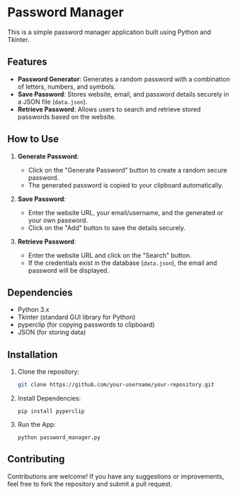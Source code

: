 # Password Manager

This is a simple password manager application built using Python and Tkinter.

## Features

- **Password Generator**: Generates a random password with a combination of letters, numbers, and symbols.
- **Save Password**: Stores website, email, and password details securely in a JSON file (`data.json`).
- **Retrieve Password**: Allows users to search and retrieve stored passwords based on the website.

## How to Use

1. **Generate Password**:
   - Click on the "Generate Password" button to create a random secure password.
   - The generated password is copied to your clipboard automatically.

2. **Save Password**:
   - Enter the website URL, your email/username, and the generated or your own password.
   - Click on the "Add" button to save the details securely.

3. **Retrieve Password**:
   - Enter the website URL and click on the "Search" button.
   - If the credentials exist in the database (`data.json`), the email and password will be displayed.

## Dependencies

- Python 3.x
- Tkinter (standard GUI library for Python)
- pyperclip (for copying passwords to clipboard)
- JSON (for storing data)

## Installation

1. Clone the repository:
   ```bash
   git clone https://github.com/your-username/your-repository.git
   ```
2. Install Dependencies:
   ```
   pip install pyperclip
   ```
3. Run the App:
   ```
   python password_manager.py
   ```
## Contributing

Contributions are welcome! If you have any suggestions or improvements, feel free to fork the repository and submit a pull request.
   
